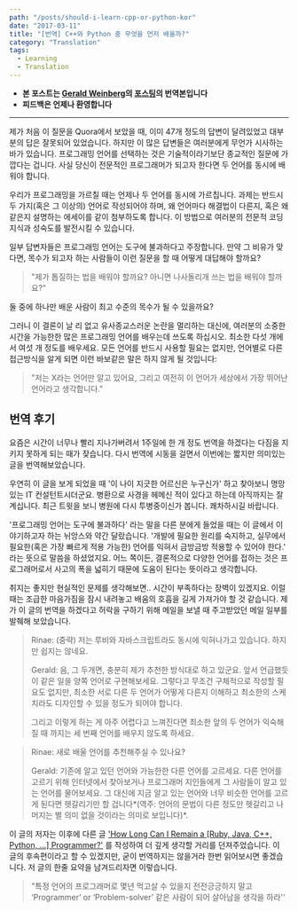 ```yaml
---
path: "/posts/should-i-learn-cpp-or-python-kor"
date: "2017-03-11"
title: "[번역] C++와 Python 중 무엇을 먼저 배울까?"
category: "Translation"
tags:
  - Learning
  - Translation
---
```

- **본 포스트는 [Gerald Weinberg](https://en.wikipedia.org/wiki/Gerald_Weinberg)의 [포스팅](http://secretsofconsulting.blogspot.kr/2017/02/should-i-learn-c-or-python.html)의 번역본입니다**
- **피드백은 언제나 환영합니다**


---

제가 처음 이 질문을 Quora에서 보았을 때, 이미 47개 정도의 답변이 달려있었고 대부분의 답은 잘못되어 있었습니다. 하지만 이 많은 답변들은 여러분에게 무언가 시사하는 바가 있습니다. 프로그래밍 언어를 선택하는 것은 기술적이라기보단 종교적인 질문에 가깝다는 겁니다. 사실 당신이 전문적인 프로그래머가 되고자 한다면 두 언어를 동시에 배워야 합니다.

우리가 프로그래밍을 가르칠 때는 언제나 두 언어를 동시에 가르칩니다. 과제는 반드시 두 가지(혹은 그 이상의) 언어로 작성되어야 하며, 왜 언어마다 해결법이 다른지, 혹은 왜 같은지 설명하는 에세이를 같이 첨부하도록 합니다. 이 방법으로 여러분의 전문적 코딩 지식과 성숙도를 발전시킬 수 있습니다.

일부 답변자들은 프로그래밍 언어는 도구에 불과하다고 주장합니다. 만약 그 비유가 맞다면, 목수가 되고자 하는 사람들이 이런 질문을 할 때 어떻게 대답해야 할까요?

> "제가 톱질하는 법을 배워야 할까요? 아니면 나사돌리개 쓰는 법을 배워야 할까요?"

둘 중에 하나만 배운 사람이 최고 수준의 목수가 될 수 있을까요?

그러니 이 결론이 날 리 없고 유사종교스러운 논란을 멀리하는 대신에, 여러분의 소중한 시간을 가능한한 많은 프로그래밍 언어를 배우는데 쓰도록 하십시오. 최소한 다섯 개에서 여섯 개 정도를 배우세요. 모든 언어를 반드시 사용할 필요는 없지만, 언어별로 다른 접근방식을 알게 되면 이런 바보같은 말은 하지 않게 될 것입니다: 

> "저는 X라는 언어만 알고 있어요, 그리고 여전히 이 언어가 세상에서 가장 뛰어난 언어라고 생각합니다."



## 번역 후기

요즘은 시간이 너무나 빨리 지나가버려서 1주일에 한 개 정도 번역을 하겠다는 다짐을 지키지 못하게 되는 때가 잦습니다. 다시 번역에 시동을 걸면서 이번에는 짧지만 의미있는 글을 번역해보았습니다.

우연히 이 글을 보게 되었을 때 '이 나이 지긋한 어르신은 누구신가' 하고 찾아보니 명망있는 IT 컨설턴트시더군요. 병환으로 사경을 헤메신 적이 있다고 하는데 아직까지는 잘 계십니다. 최근 트윗을 보니 병원에 다시 투병중이신가 봅니다. 쾌차하시길 바랍니다.

'프로그래밍 언어는 도구에 불과하다' 라는 말을 다른 분에게 들었을 때는 이 글에서 이야기하고자 하는 뉘앙스와 약간 달랐습니다. '개발에 필요한 원리를 숙지하고, 실무에서 필요한(혹은 가장 빠르게 적용 가능한) 언어를 익혀서 금방금방 적용할 수 있어야 한다.' 라는 뜻으로 말씀을 하셨었지요. 어느 쪽이든, 결론적으로 다양한 언어를 접하는 것은 프로그래머로서 사고의 폭을 넓히기 때문에 도움이 된다는 뜻이라고 생각합니다.

취지는 좋지만 현실적인 문제를 생각해보면.. 시간이 부족하다는 장벽이 있겠지요. 이럴 때는 조급한 마음가짐을 잠시 내려놓고 배움의 호흡을 길게 가져가야 할 것 같습니다. 제가 이 글의 번역을 하겠다고 허락을 구하기 위해 메일을 보낼 때 주고받았던 메일 일부를 발췌해 보았습니다.

> Rinae: (중략) 저는 루비와 자바스크립트라도 동시에 익혀나가고 있습니다. 하지만 쉽지는 않네요.
>
> Gerald: 음, 그 두개면, 충분히 제가 추천한 방식대로 하고 있군요. 앞서 언급했듯이 같은 일을 양쪽 언어로 구현해보세요. 그렇다고 무조건 구체적으로 작성할 필요도 없지만, 최소한 서로 다른 두 언어가 어떻게 다른지 이해하고 최소한의 스케치라도 디자인할 수 있을 정도가 되어야 합니다.
>
> 그리고 이렇게 하는 게 아주 어렵다고 느껴진다면 최소한 앞의 두 언어가 익숙해질 때 까지는 세 번째 언어를 배우지 않도록 하세요.

> Rinae: 새로 배울 언어를 추천해주실 수 있나요?
>
> Gerald: 기존에 알고 있던 언어와 가능한한 다른 언어를 고르세요. 다른 언어를 고르기 위해 인터넷에서 찾아보거나 프로그래머 지인들에게 그 사람들이 알고 있는 언어를 물어보세요. 그 대신에 지금 알고 있는 언어와 너무 비슷한 언어를 고르게 된다면 헷갈리기만 할 겁니다*(역주: 언어의 문법이 다른 정도만 헷갈리고 나머지는 별 의미 없을 것이라는 의미로 보입니다)*.

이 글의 저자는 이후에 다른 글 ['How Long Can I Remain a [Ruby, Java, C++, Python, …]  Programmer?'](http://secretsofconsulting.blogspot.kr/2017/02/how-long-can-i-remain-ruby-java-c.html) 를 작성하여 더 깊게 생각할 거리를 던져주었습니다. 이 글의 후속편이라고 할 수 있겠지만, 굳이 번역하지는 않을거라 한번 읽어보시면 좋겠습니다. 저 글의 한줄 요약을 남겨드리자면 이렇습니다.

> "특정 언어의 프로그래머로 몇년 먹고살 수 있을지 전전긍긍하지 말고 ‘Programmer’ or ‘Problem-solver’ 같은 사람이 되어 살아남을 생각을 하라''